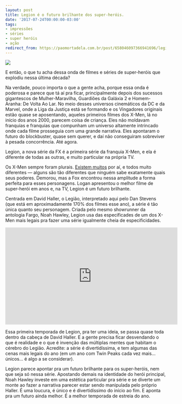 ```yaml
---
layout: post
title: Legion é o futuro brilhante dos super-heróis.
date: '2017-07-24T00:00:00-03:00'
tags:
- impressões
- séries
- super heróis
- ação
redirect_from: https://paomortadela.com.br/post/658046097366941696/legion-%C3%A9-o-futuro-brilhante-dos-super-her%C3%B3is
---
```

![](https://64.media.tumblr.com/8f12ec2004ae1c6f7623d5a97bf20590/4057397b43015f5d-3c/s540x810/aceca6b273a4261f841dacb79152f78428240583.png)

E então, o que tu acha dessa onda de filmes e séries de super-heróis que explodiu nessa última década?

Na verdade, pouco importa o que a gente acha, porque essa onda é poderosa e parece que tá aí pra ficar, principalmente depois dos sucessos gigantescos de Mulher-Maravilha, Guardiões da Galáxia 2 e Homem-Aranha: De Volta Ao Lar. No meio desses universos cinemáticos da DC e da Marvel, onde a Liga da Justiça está se formando e os Vingadores originais estão quase se aposentando, aqueles primeiros filmes dos X-Men, lá no início dos anos 2000, parecem coisa de criança. Eles não moldavam franquias e franquias que compunham um universo altamente intrincado onde cada filme prosseguia com uma grande narrativa. Eles apontaram o futuro do blockbuster, quase sem querer, e daí não conseguiram sobreviver à pesada concorrência. Até agora.

Legion, a nova série da FX é a primeira série da franquia X-Men, e ela é diferente de todas as outras, e muito particular na própria TV.

Os X-Men sempre foram plurais. [Existem muitos](https://en.wikipedia.org/wiki/List_of_X-Men_members) por aí, e todos muito diferentes — alguns são tão diferentes que ninguém sabe exatamente quais seus poderes. Demorou, mas a Fox encontrou nessa amplitude a forma perfeita para esses personagens. Logan apresentou o melhor filme de super-herói em anos e, na TV, Legion é um futuro brilhante.

Centrada em David Haller, o Legião, interpretado aqui pelo Dan Stevens (que está em aproximadamente 170% dos filmes esse ano), a série é tão única quanto seu personagem. Criada pelo mesmo showrunner da antologia Fargo, Noah Hawley, Legion usa das especificades de um dos X-Men mais legais pra fazer uma série igualmente cheia de especificidades.

<iframe src="https://player.vimeo.com/video/208238174?title=0&amp;byline=0&amp;portrait=0&amp;app_id=122963" allow="autoplay; fullscreen; picture-in-picture" allowfullscreen="" title="Legion S01E01 - Opening Scene: The Who - Happy Jack" width="540" height="304" frameborder="0"></iframe>

Essa primeira temporada de Legion, pra ter uma ideia, se passa quase toda dentro da cabeça de David Haller. E a gente precisa ficar desvendando o que é realidade e o que é invenção das múltiplas mentes que habitam o cérebro do Legião. Acredite: a série é divertidíssima, e tem algumas das cenas mais legais do ano (em um ano com Twin Peaks cada vez mais… únicos… é algo a se considerar).

Legion parece apontar pra um futuro brilhante para os super-heróis, nem que seja só nessa série. Apostando demais na identidade do herói principal, Noah Hawley investe em uma estética particular pra série e se diverte um monte ao fazer a narrativa parecer estar sendo manipulada pelo próprio Haller. É uma loucura, é único e é divertidíssimo do início ao fim. E aponta pra um futuro ainda melhor. É a melhor temporada de estreia do ano.

